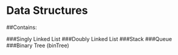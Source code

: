 # Data Structures
 ##Contains:
 
 ###Singly Linked List
 ###Doubly Linked List
 ###Stack
 ###Queue
 ###Binary Tree (binTree)

